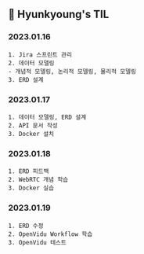 ## 📝 Hyunkyoung's TIL

### 2023.01.16
    1. Jira 스프린트 관리
    2. 데이터 모델링
    - 개념적 모델링, 논리적 모델링, 물리적 모델링
    3. ERD 설계

### 2023.01.17
    1. 데이터 모델링, ERD 설계
    2. API 문서 작성
    3. Docker 설치

### 2023.01.18
    1. ERD 피드백
    2. WebRTC 개념 학습
    3. Docker 실습

### 2023.01.19
    1. ERD 수정
    2. OpenVidu Workflow 학습
    3. OpenVidu 테스트